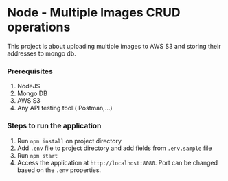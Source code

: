 # Node - Multiple Images CRUD operations
This project is about uploading multiple images to AWS S3 and storing their addresses to mongo db. 

### Prerequisites
1. NodeJS
2. Mongo DB
3. AWS S3
4. Any API testing tool ( Postman,...)

### Steps to run the application
1. Run `npm install` on project directory
2. Add `.env` file to project directory and add fields from `.env.sample` file
3. Run `npm start`
4. Access the application at `http://localhost:8080`. Port can be changed based on the `.env` properties.
   
